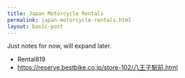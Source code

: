 ```yaml
---
title: Japan Motorcycle Rentals
permalink: japan-motorcycle-rentals.html
layout: basic-post
---
```


Just notes for now, will expand later.

- Rental819
- https://reserve.bestbike.co.jp/store-102/八王子駅前.html
